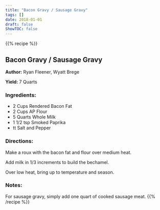 ```yaml
---
title: "Bacon Gravy / Sausage Gravy"
tags: []
date: 2018-01-01
draft: false
ShowTOC: false
---
```


{{% recipe %}}

## Bacon Gravy / Sausage Gravy

**Author:** Ryan Fleener, Wyatt Brege

**Yield:** 7 Quarts

### Ingredients:

-   2 Cups Rendered Bacon Fat
-   2 Cups AP Flour
-   5 Quarts Whole Milk
-   1 1/2 tsp Smoked Paprika
-   tt Salt and Pepper

### Directions: 

Make a roux with the bacon fat and flour over medium heat.

Add milk in 1/3 increments to build the bechamel.

Over low heat, bring up to temperature and season.

### Notes: 

For sausage gravy, simply add one quart of cooked sausage meat.
{{% /recipe %}}
